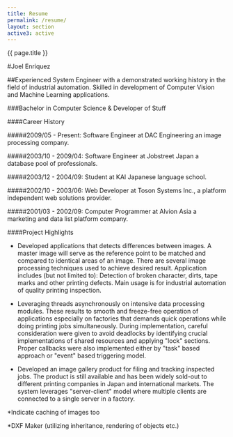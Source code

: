 ```yaml
---
title: Resume
permalink: /resume/
layout: section
active3: active
---
```


{{ page.title }}

#Joel Enriquez

##Experienced System Engineer with a demonstrated working history in the field of industrial automation. Skilled in development of Computer Vision and Machine Learning applications.

###Bachelor in Computer Science & Developer of Stuff

####Career History

#####2009/05 - Present: Software Engineer at DAC Engineering an image processing company.

#####2003/10 - 2009/04: Software Engineer at Jobstreet Japan a database pool of professionals.

#####2003/12 - 2004/09: Student at KAI Japanese language school.

#####2002/10 - 2003/06: Web Developer at Toson Systems Inc., a platform independent web solutions provider.

#####2001/03 - 2002/09: Computer Programmer at Alvion Asia a marketing and data list platform company.

####Project Highlights
- Developed applications that detects differences between images. A master image will serve as the reference point to be matched and compared to identical areas of an image. There are several image processing techniques used to achieve desired result. Application includes (but not limited to): Detection of broken character, dirts, tape marks and other printing defects. Main usage is for industrial automation of quality printing inspection.

- Leveraging threads asynchronously on intensive data processing modules. These results to smooth and freeze-free operation of applications especially on factories that demands quick operations while doing printing jobs simultaneously. During implementation, careful consideration were given to avoid deadlocks by identifying crucial implementations of shared resources and applying "lock" sections. Proper callbacks were also implemented either by "task" based approach or "event" based triggering model.

- Developed an image gallery product for filing and tracking inspected jobs. The product is still available and has been widely sold-out to different printing companies in Japan and international markets. The system leverages "server-client" model where multiple clients are connected to a single server in a factory.

*Indicate caching of images too

*DXF Maker (utilizing inheritance, rendering of objects etc.)
